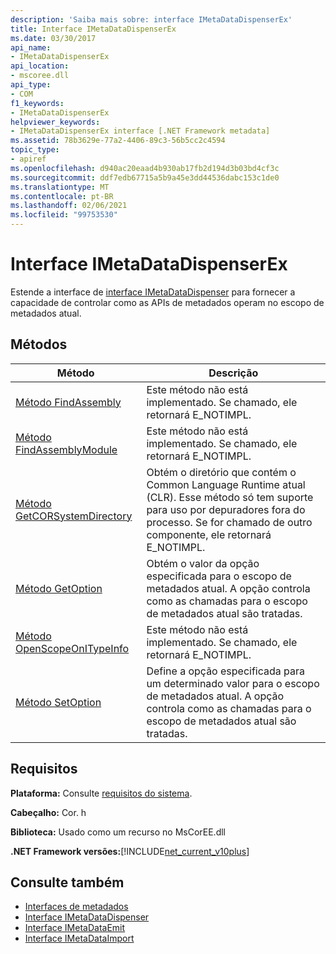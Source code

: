 ```yaml
---
description: 'Saiba mais sobre: interface IMetaDataDispenserEx'
title: Interface IMetaDataDispenserEx
ms.date: 03/30/2017
api_name:
- IMetaDataDispenserEx
api_location:
- mscoree.dll
api_type:
- COM
f1_keywords:
- IMetaDataDispenserEx
helpviewer_keywords:
- IMetaDataDispenserEx interface [.NET Framework metadata]
ms.assetid: 78b3629e-77a2-4406-89c3-56b5cc2c4594
topic_type:
- apiref
ms.openlocfilehash: d940ac20eaad4b930ab17fb2d194d3b03bd4cf3c
ms.sourcegitcommit: ddf7edb67715a5b9a45e3dd44536dabc153c1de0
ms.translationtype: MT
ms.contentlocale: pt-BR
ms.lasthandoff: 02/06/2021
ms.locfileid: "99753530"
---
```

# <a name="imetadatadispenserex-interface"></a>Interface IMetaDataDispenserEx

Estende a interface de [interface IMetaDataDispenser](imetadatadispenser-interface.md) para fornecer a capacidade de controlar como as APIs de metadados operam no escopo de metadados atual.  
  
## <a name="methods"></a>Métodos  
  
|Método|Descrição|  
|------------|-----------------|  
|[Método FindAssembly](imetadatadispenserex-findassembly-method.md)|Este método não está implementado. Se chamado, ele retornará E_NOTIMPL.|  
|[Método FindAssemblyModule](imetadatadispenserex-findassemblymodule-method.md)|Este método não está implementado. Se chamado, ele retornará E_NOTIMPL.|  
|[Método GetCORSystemDirectory](imetadatadispenserex-getcorsystemdirectory-method.md)|Obtém o diretório que contém o Common Language Runtime atual (CLR). Esse método só tem suporte para uso por depuradores fora do processo. Se for chamado de outro componente, ele retornará E_NOTIMPL.|  
|[Método GetOption](imetadatadispenserex-getoption-method.md)|Obtém o valor da opção especificada para o escopo de metadados atual. A opção controla como as chamadas para o escopo de metadados atual são tratadas.|  
|[Método OpenScopeOnITypeInfo](imetadatadispenserex-openscopeonitypeinfo-method.md)|Este método não está implementado. Se chamado, ele retornará E_NOTIMPL.|  
|[Método SetOption](imetadatadispenserex-setoption-method.md)|Define a opção especificada para um determinado valor para o escopo de metadados atual. A opção controla como as chamadas para o escopo de metadados atual são tratadas.|  
  
## <a name="requirements"></a>Requisitos  

 **Plataforma:** Consulte [requisitos do sistema](../../get-started/system-requirements.md).  
  
 **Cabeçalho:** Cor. h  
  
 **Biblioteca:** Usado como um recurso no MsCorEE.dll  
  
 **.NET Framework versões:**[!INCLUDE[net_current_v10plus](../../../../includes/net-current-v10plus-md.md)]  
  
## <a name="see-also"></a>Consulte também

- [Interfaces de metadados](metadata-interfaces.md)
- [Interface IMetaDataDispenser](imetadatadispenser-interface.md)
- [Interface IMetaDataEmit](imetadataemit-interface.md)
- [Interface IMetaDataImport](imetadataimport-interface.md)
